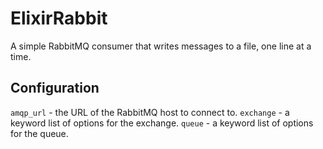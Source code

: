# ElixirRabbit

A simple RabbitMQ consumer that writes messages to a file, one line at a time.

## Configuration

`amqp_url` - the URL of the RabbitMQ host to connect to.
`exchange` - a keyword list of options for the exchange.
`queue` - a keyword list of options for the queue.

